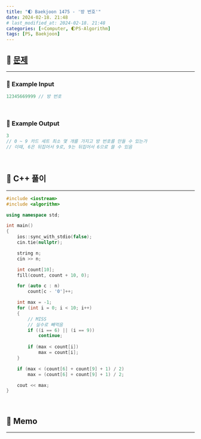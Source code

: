 ```yaml
---
title: "🌓 Baekjoon 1475 - '방 번호'"
date: 2024-02-18. 21:48
# last_modified_at: 2024-02-18. 21:48
categories: [⭐Computer, 🌓PS-Algorithm]
tags: [PS, Baekjoon]
---
```


## **💫 [문제](https://www.acmicpc.net/problem/11475)**

---

### **🫧 Example Input**

```cpp
12345669999 // 방 번호
```

<br>

<!-- ---- ---- ---- ----  ---- ---- ---- ----  ---- ---- ---- ----  ---- ---- ---- ---- -->

### **🫧 Example Output**

```cpp
3
// 0 ~ 9 카드 세트 최소 몇 개를 가지고 방 번호를 만들 수 있는가
// 이때, 6은 뒤집어서 9로, 9는 뒤집어서 6으로 쓸 수 있음
```

<br>

<!-- ---- ---- ---- ----  ---- ---- ---- ----  ---- ---- ---- ----  ---- ---- ---- ---- -->

## **💫 C++ 풀이**

---

```cpp
#include <iostream>
#include <algorithm>

using namespace std;

int main()
{
	ios::sync_with_stdio(false);
	cin.tie(nullptr);

	string n;
	cin >> n;

	int count[10];
	fill(count, count + 10, 0);

	for (auto c : n)
		count[c - '0']++;

	int max = -1;
	for (int i = 0; i < 10; i++)
	{
		// MISS
		// 실수로 빼먹음
		if ((i == 6) || (i == 9))
			continue;
		
		if (max < count[i])
			max = count[i];
	}

	if (max < (count[6] + count[9] + 1) / 2)
		max = (count[6] + count[9] + 1) / 2;

	cout << max;
}
```

<br>

<!-- ---- ---- ---- ----  ---- ---- ---- ----  ---- ---- ---- ----  ---- ---- ---- ---- -->

## **💫 Memo**

---
